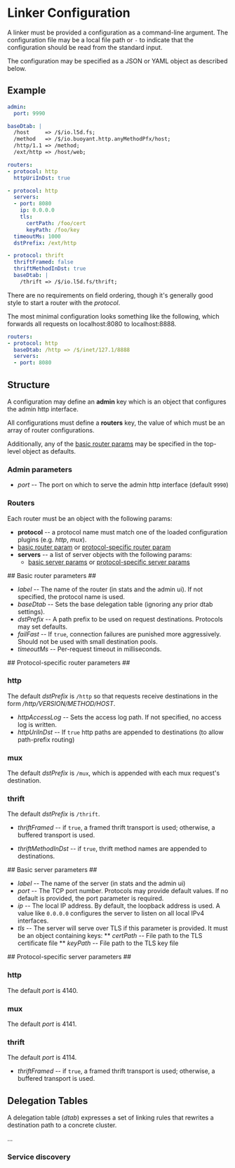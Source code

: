 # Linker Configuration #

A linker must be provided a configuration as a command-line argument.
The configuration file may be a local file path or `-` to indicate
that the configuration should be read from the standard input.

The configuration may be specified as a JSON or YAML object as
described below.

## Example ##

```yaml
admin:
  port: 9990

baseDtab: |
  /host     => /$/io.l5d.fs;
  /method   => /$/io.buoyant.http.anyMethodPfx/host;
  /http/1.1 => /method;
  /ext/http => /host/web;

routers:
- protocol: http
  httpUriInDst: true

- protocol: http
  servers:
  - port: 8080
    ip: 0.0.0.0
    tls:
      certPath: /foo/cert
      keyPath: /foo/key
  timeoutMs: 1000
  dstPrefix: /ext/http

- protocol: thrift
  thriftFramed: false
  thriftMethodInDst: true
  baseDtab: |
    /thrift => /$/io.l5d.fs/thrift;
```

There are no requirements on field ordering, though it's generally
good style to start a router with the _protocol_.

The most minimal configuration looks something like the following,
which forwards all requests on localhost:8080 to localhost:8888.

```yaml
routers:
- protocol: http
  baseDtab: /http => /$/inet/127.1/8888
  servers:
  - port: 8080
```

## Structure ##

A configuration may define an **admin** key which is an object that configures
the admin http interface.

All configurations must define a **routers** key, the value of which
must be an array of router configurations.

Additionally, any of the [basic router params](#basic-router-params)
may be specified in the top-level object as defaults.

### Admin parameters ###

* *port* -- The port on which to serve the admin http interface (default `9990`)

### Routers ###

Each router must be an object with the following params:

* **protocol** -- a protocol name must match one of the loaded configuration plugins (e.g. _http_, _mux_).
* [basic router param](#basic-router-params) or [protocol-specific router param](#proto-router-params)
* **servers** -- a list of server objects with the following params:
  * [basic server params](#basic-server-params) or [protocol-specific server params](#proto-server-params)

<a name="basic-router-params">
## Basic router parameters ##

* *label* -- The name of the router (in stats and the admin ui). If
not specified, the protocol name is used.
* *baseDtab* -- Sets the base delegation table (ignoring any prior
dtab settings).
* *dstPrefix* -- A path prefix to be used on request
destinations. Protocols may set defaults.
* *failFast* -- If `true`, connection failures are punished more
aggressively. Should not be used with small destination pools.
* *timeoutMs* -- Per-request timeout in milliseconds.

<!-- TODO router capacity  -->

<a name="proto-router-params">
## Protocol-specific router parameters ##

### http ###

The default _dstPrefix_ is `/http` so that requests
receive destinations in the form _/http/VERSION/METHOD/HOST_.

* *httpAccessLog* -- Sets the access log path.  If not specified, no
access log is written.
* *httpUriInDst* -- If `true` http paths are appended to destinations
(to allow path-prefix routing)

### mux ###

The default _dstPrefix_ is `/mux`, which is appended with each mux
request's destination.

### thrift ###

The default _dstPrefix_ is `/thrift`.

* *thriftFramed* -- if `true`, a framed thrift transport is used; otherwise, a buffered transport is used.

* *thriftMethodInDst* -- if `true`, thrift method names are appended to destinations.

<a name="basic-server-params">
## Basic server parameters ##

* *label* -- The name of the server (in stats and the admin ui)
* *port* -- The TCP port number. Protocols may provide default
values. If no default is provided, the port parameter is required.
* *ip* -- The local IP address.  By default, the loopback address is
used.  A value like `0.0.0.0` configures the server to listen on all
local IPv4 interfaces.
* *tls* -- The server will serve over TLS if this parameter is provided.  It must be an object containing keys:
** *certPath* -- File path to the TLS certificate file
** *keyPath* -- File path to the TLS key file

<a name="proto-server-params">
## Protocol-specific server parameters ##

### http ###

The default _port_ is 4140.

### mux ###

The default _port_ is 4141.

### thrift ###

The default _port_ is 4114.

* *thriftFramed* -- if `true`, a framed thrift transport is used; otherwise, a buffered transport is used.

## Delegation Tables ##

A delegation table (*dtab*) expresses a set of linking rules that
rewrites a destination path to a concrete cluster.

...

### Service discovery ###

<!-- TODO explain how service discovery backends are exported via Namers -->
